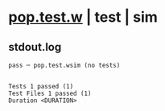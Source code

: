 # [pop.test.w](../../../../../../examples/tests/sdk_tests/queue/pop.test.w) | test | sim

## stdout.log
```log
pass ─ pop.test.wsim (no tests)
 
 
Tests 1 passed (1)
Test Files 1 passed (1)
Duration <DURATION>
```

